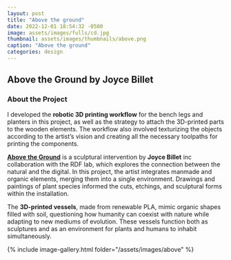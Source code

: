 ```yaml
---
layout: post
title: "Above the ground"
date: 2022-12-01 18:54:32 -0500
image: assets/images/fulls/cd.jpg
thumbnail: assets/images/thumbnails/above.png
caption: "Above the ground"
categories: design
---
```

## Above the Ground by Joyce Billet

### About the Project

I developed the **robotic 3D printing workflow** for the bench legs and planters in this project, as well as the strategy to attach the 3D-printed parts to the wooden elements. The workflow also involved texturizing the objects according to the artist’s vision and creating all the necessary toolpaths for printing the components.

[**Above the Ground**](https://www.joycebillet.com/above-the-ground) is a sculptural intervention by **Joyce Billet** inc collaboration with the RDF lab, which explores the connection between the natural and the digital. In this project, the artist integrates manmade and organic elements, merging them into a single environment. Drawings and paintings of plant species informed the cuts, etchings, and sculptural forms within the installation. 

The **3D-printed vessels**, made from renewable PLA, mimic organic shapes filled with soil, questioning how humanity can coexist with nature while adapting to new mediums of evolution. These vessels function both as sculptures and as an environment for plants and humans to inhabit simultaneously.

{% include image-gallery.html folder="/assets/images/above" %}